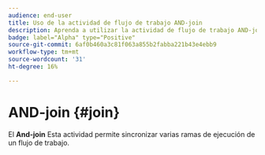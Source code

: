 ```yaml
---
audience: end-user
title: Uso de la actividad de flujo de trabajo AND-join
description: Aprenda a utilizar la actividad de flujo de trabajo AND-join
badge: label="Alpha" type="Positive"
source-git-commit: 6af0b460a3c81f063a855b2fabba221b43e4ebb9
workflow-type: tm+mt
source-wordcount: '31'
ht-degree: 16%

---
```



# AND-join {#join}

El **And-join** Esta actividad permite sincronizar varias ramas de ejecución de un flujo de trabajo.
